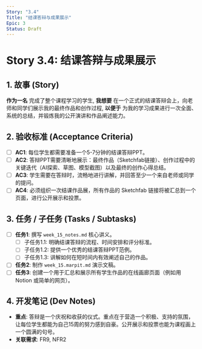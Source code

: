 ```yaml
---
Story: "3.4"
Title: "结课答辩与成果展示"
Epic: 3
Status: Draft
---
```


# Story 3.4: 结课答辩与成果展示

## 1. 故事 (Story)

**作为一名** 完成了整个课程学习的学生,
**我想要** 在一个正式的结课答辩会上，向老师和同学们展示我的最终作品和创作过程,
**以便于** 为我的学习成果进行一次全面、系统的总结，并锻炼我的公开演讲和作品阐述能力。

## 2. 验收标准 (Acceptance Criteria)

-   [ ] **AC1**: 每位学生都需要准备一个5-7分钟的结课答辩PPT。
-   [ ] **AC2**: 答辩PPT需要清晰地展示：最终作品（Sketchfab链接）、创作过程中的关键迭代（AI探索、草图、模型截图）以及最终的创作心得总结。
-   [ ] **AC3**: 学生需要在答辩时，流畅地进行讲解，并回答至少一个来自老师或同学的提问。
-   [ ] **AC4**: 必须组织一次结课作品展，所有作品的 Sketchfab 链接将被汇总到一个页面，进行公开展示和投票。

## 3. 任务 / 子任务 (Tasks / Subtasks)

-   [ ] **任务1**: 撰写 `week_15_notes.md` 核心讲义。
    -   [ ] 子任务1.1: 明确结课答辩的流程、时间安排和评分标准。
    -   [ ] 子任务1.2: 提供一个优秀的结课答辩PPT范例。
    -   [ ] 子任务1.3: 讲解如何在短时间内有效阐述自己的作品。
-   [ ] **任务2**: 制作 `week_15.marpit.md` 演示文稿。
-   [ ] **任务3**: 创建一个用于汇总和展示所有学生作品的在线画廊页面（例如用 Notion 或简单的网页）。

## 4. 开发笔记 (Dev Notes)

-   **重点**: 答辩是一个庆祝和收获的仪式。重点在于营造一个积极、支持的氛围，让每位学生都能为自己15周的努力感到自豪。公开展示和投票也能为课程画上一个圆满的句号。
-   **关联需求**: FR9, NFR2
